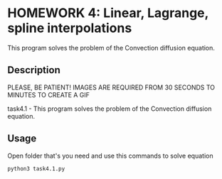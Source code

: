# HOMEWORK 4: Linear, Lagrange, spline interpolations

This program solves the problem of the Convection diffusion equation.

## Description

PLEASE, BE PATIENT! IMAGES ARE REQUIRED FROM 30 SECONDS TO MINUTES TO CREATE A GIF

task4.1 - This program solves the problem of the Convection diffusion equation.

## Usage

Open folder that's you need and use this commands to solve equation

```bash
python3 task4.1.py
```
